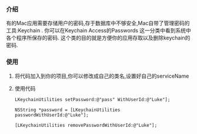 ### 介绍
有的Mac应用需要存储用户的密码,存于数据库中不够安全,Mac自带了管理密码的工具:Keychain .
你可以在Keychain Access的Passwords 这一分类中看到系统中各个程序所保存的密码.
这个类的目的就是方便你的应用存取以及删除keychain的密码.

### 使用
1. 将代码加入到你的项目,你可以修改成自己的类名,设置好自己的serviceName
2. 使用代码

     `LKeychainUtilities setPassword:@"pass" WithUserId:@"Luke"];`

     `NSString *password = [LKeychainUtilities passwordWithUserId:@"Luke"];`

     `[LKeychainUtilities removePasswordWithUserId:@"Luke"];`


